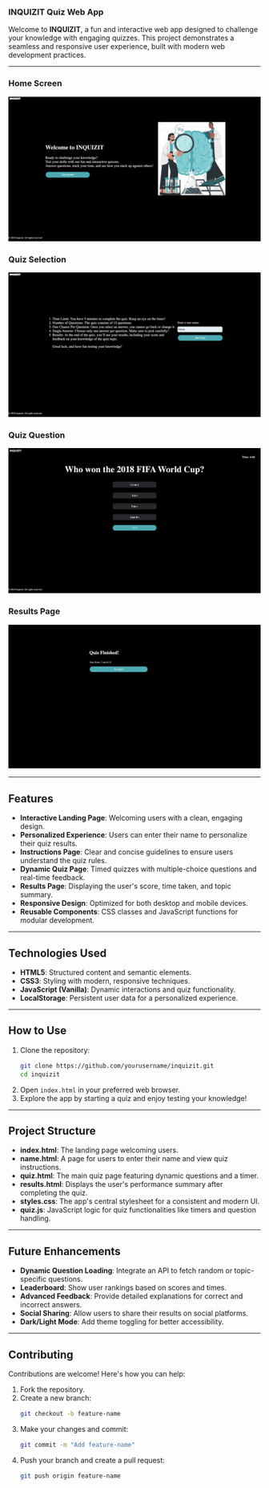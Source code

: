### INQUIZIT Quiz Web App

Welcome to **INQUIZIT**, a fun and interactive web app designed to challenge your knowledge with engaging quizzes. This project demonstrates a seamless and responsive user experience, built with modern web development practices.

---

### Home Screen
![Home Screen](https://github.com/FortuneMth/Inquizit/blob/main/Screenshot%202025-01-05%20at%2021.37.43.png)

### Quiz Selection
![Quiz Selection](https://github.com/FortuneMth/Inquizit/blob/main/Screenshot%202025-01-05%20at%2021.38.02.png)

### Quiz Question
![Quiz Question](https://github.com/FortuneMth/Inquizit/blob/main/Screenshot%202025-01-05%20at%2021.38.18.png)

### Results Page
![Results Page](https://github.com/FortuneMth/Inquizit/blob/main/Screenshot%202025-01-05%20at%2021.38.59.png)

---

## **Features**

- **Interactive Landing Page**: Welcoming users with a clean, engaging design.
- **Personalized Experience**: Users can enter their name to personalize their quiz results.
- **Instructions Page**: Clear and concise guidelines to ensure users understand the quiz rules.
- **Dynamic Quiz Page**: Timed quizzes with multiple-choice questions and real-time feedback.
- **Results Page**: Displaying the user's score, time taken, and topic summary.
- **Responsive Design**: Optimized for both desktop and mobile devices.
- **Reusable Components**: CSS classes and JavaScript functions for modular development.

---

##  **Technologies Used**

- **HTML5**: Structured content and semantic elements.
- **CSS3**: Styling with modern, responsive techniques.
- **JavaScript (Vanilla)**: Dynamic interactions and quiz functionality.
- **LocalStorage**: Persistent user data for a personalized experience.

---

##  **How to Use**

1. Clone the repository:
   ```bash
   git clone https://github.com/yourusername/inquizit.git
   cd inquizit
   ```
2. Open `index.html` in your preferred web browser.
3. Explore the app by starting a quiz and enjoy testing your knowledge!

---

##  **Project Structure**

- **index.html**: The landing page welcoming users.
- **name.html**: A page for users to enter their name and view quiz instructions.
- **quiz.html**: The main quiz page featuring dynamic questions and a timer.
- **results.html**: Displays the user's performance summary after completing the quiz.
- **styles.css**: The app's central stylesheet for a consistent and modern UI.
- **quiz.js**: JavaScript logic for quiz functionalities like timers and question handling.

---

##  **Future Enhancements**

- **Dynamic Question Loading**: Integrate an API to fetch random or topic-specific questions.
- **Leaderboard**: Show user rankings based on scores and times.
- **Advanced Feedback**: Provide detailed explanations for correct and incorrect answers.
- **Social Sharing**: Allow users to share their results on social platforms.
- **Dark/Light Mode**: Add theme toggling for better accessibility.

---

##  **Contributing**

Contributions are welcome! Here's how you can help:

1. Fork the repository.
2. Create a new branch:
   ```bash
   git checkout -b feature-name
   ```
3. Make your changes and commit:
   ```bash
   git commit -m "Add feature-name"
   ```
4. Push your branch and create a pull request:
   ```bash
   git push origin feature-name
   ```
